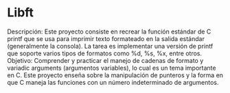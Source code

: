 # Libft
Descripción: Este proyecto consiste en recrear la función estándar de C printf que se usa para imprimir texto formateado en la salida estándar (generalmente la consola). La tarea es implementar una versión de printf que soporte varios tipos de formatos como %d, %s, %x, entre otros.
Objetivo: Comprender y practicar el manejo de cadenas de formato y variadic arguments (argumentos variables), lo cual es un tema importante en C. Este proyecto enseña sobre la manipulación de punteros y la forma en que C maneja las funciones con un número indeterminado de argumentos.

